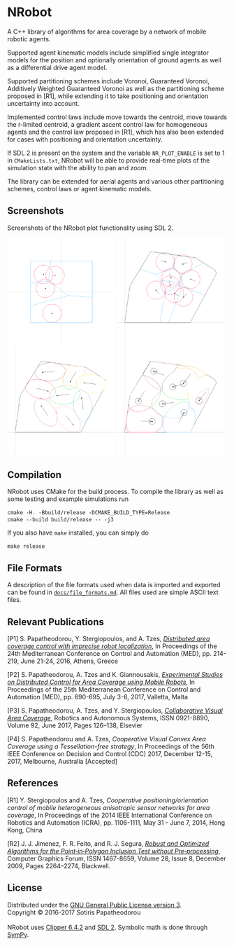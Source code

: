 # NRobot
A C++ library of algorithms for area coverage by a network of mobile robotic
agents.

Supported agent kinematic models include simplified single integrator models
for the position and optionally orientation of ground agents as well as a
differential drive agent model.

Supported partitioning schemes include Voronoi, Guaranteed Voronoi,
Additively Weighted Guaranteed Voronoi as well as the partitioning scheme
proposed in [R1], while extending it to take positioning and orientation
uncertainty into account.

Implemented control laws include move towards the centroid, move towards the
r-limited centroid, a gradient ascent control law for homogeneous agents and
the control law proposed in [R1], which has also been extended for cases with
positioning and orientation uncertainty.

If SDL 2 is present on the system and the variable `NR_PLOT_ENABLE` is set to 1
in `CMakeLists.txt`, NRobot will be able to provide real-time plots of the
simulation state with the ability to pan and zoom.

The library can be extended for aerial agents and various other partitioning
schemes, control laws or agent kinematic models.

## Screenshots
Screenshots of the NRobot plot functionality using SDL 2.

<img src="./resources/screenshots/voronoi.png" width="49%"> <img src="./resources/screenshots/voronoi_dubins.png" width="49%">
<img src="./resources/screenshots/anisotropic.png" width="49%"> <img src="./resources/screenshots/anisotropic_switching.png" width="49%">

## Compilation
NRobot uses CMake for the build process. To compile the library as well as some
testing and example simulations run
```
cmake -H. -Bbuild/release -DCMAKE_BUILD_TYPE=Release
cmake --build build/release -- -j3
```

If you also have `make` installed, you can simply do
```
make release
```

## File Formats
A description of the file formats used when data is imported and exported can be found in [`docs/file_formats.md`](./docs/file_formats.md). All files used are simple ASCII text files.

## Relevant Publications
[P1] S. Papatheodorou, Y. Stergiopoulos, and A. Tzes, [*Distributed area coverage control with imprecise robot localization*](http://ieeexplore.ieee.org/document/7535920/), In Proceedings of the 24th Mediterranean Conference on Control and Automation (MED), pp. 214-219, June 21-24, 2016, Athens, Greece

[P2] S. Papatheodorou, A. Tzes and K. Giannousakis, [*Experimental Studies on Distributed Control for Area Coverage using Mobile Robots*](https://doi.org/10.1109/MED.2017.7984198), In Proceedings of the 25th Mediterranean Conference on Control and Automation (MED), pp. 690-695, July 3-6, 2017, Valletta, Malta

[P3] S. Papatheodorou, A. Tzes, and Y. Stergiopoulos, [*Collaborative Visual Area Coverage*](https://doi.org/10.1016/j.robot.2017.03.005), Robotics and Autonomous Systems, ISSN 0921-8890, Volume 92, June 2017, Pages 126–138, Elsevier

[P4] S. Papatheodorou and A. Tzes, *Cooperative Visual Convex Area Coverage using a Tessellation-free strategy*, In Proceedings of the 56th IEEE Conference on Decision and Control (CDC) 2017, December 12-15, 2017, Melbourne, Australia [Accepted]

## References
[R1] Y. Stergiopoulos and A. Tzes, *Cooperative positioning/orientation control of mobile heterogeneous anisotropic sensor networks for area coverage*, In Proceedings of the 2014 IEEE International Conference on Robotics and Automation (ICRA), pp. 1106-1111, May 31 - June 7, 2014, Hong Kong, China

[R2] J. J. Jimenez, F. R. Feito, and R. J. Segura, [*Robust and Optimized Algorithms for the Point‐in‐Polygon Inclusion Test without Pre‐processing*](https://doi.org/10.1111/j.1467-8659.2009.01481.x), Computer Graphics Forum, ISSN 1467-8659, Volume 28, Issue 8, December 2009, Pages 2264–2274, Blackwell.

## License
Distributed under the [GNU General Public License version 3](LICENSE.txt).
<br>
Copyright © 2016-2017 Sotiris Papatheodorou
<br>
<br>
NRobot uses [Clipper 6.4.2](http://angusj.com/delphi/clipper.php) and
[SDL 2](https://www.libsdl.org/). Symbolic math is done through
[SymPy](http://www.sympy.org/en/index.html).

